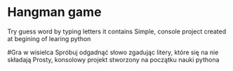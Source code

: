# Hangman game
Try guess word by typing letters it contains
Simple, console project created at begining of learing python

#Gra w wisielca
Spróbuj odgadnąć słowo zgadując litery, które się na nie składają 
Prosty, konsolowy projekt stworzony na początku nauki pythona
